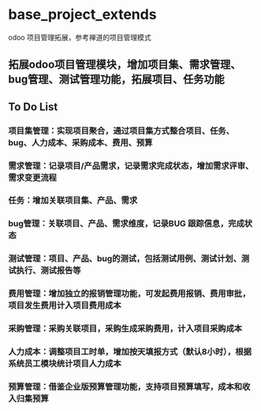 # base_project_extends
odoo 项目管理拓展，参考禅道的项目管理模式

## 拓展odoo项目管理模块，增加项目集、需求管理、bug管理、测试管理功能，拓展项目、任务功能
## To Do List
### 项目集管理：实现项目聚合，通过项目集方式整合项目、任务、bug、人力成本、采购成本、费用、预算
### 需求管理：记录项目/产品需求，记录需求完成状态，增加需求评审、需求变更流程
### 任务：增加关联项目集、产品、需求
### bug管理：关联项目、产品、需求维度，记录BUG 跟踪信息，完成状态
### 测试管理：项目、产品、bug的测试，包括测试用例、测试计划、测试执行、测试报告等
### 费用管理：增加独立的报销管理功能，可发起费用报销、费用审批，项目发生费用计入项目费用成本
### 采购管理：采购关联项目，采购生成采购费用，计入项目采购成本
### 人力成本：调整项目工时单，增加按天填报方式（默认8小时），根据系统员工模块统计项目人力成本
### 预算管理：借鉴企业版预算管理功能，支持项目预算填写，成本和收入归集预算
